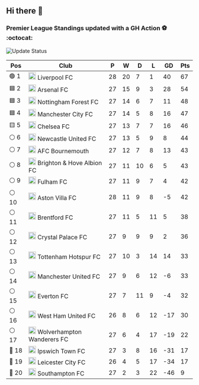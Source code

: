 ## Hi there 👋

<!--
**andregribeiro/andregribeiro** is a ✨ _special_ ✨ repository because its `README.md` (this file) appears on your GitHub profile.

Here are some ideas to get you started:

- 🔭 I’m currently working on ...
- 🌱 I’m currently learning ...
- 👯 I’m looking to collaborate on ...
- 🤔 I’m looking for help with ...
- 💬 Ask me about ...
- 📫 How to reach me: ...
- 😄 Pronouns: ...
- ⚡ Fun fact: ...
-->
### Premier League Standings updated with a GH Action ⚽ :octocat:
![Update Status](https://github.com/andregribeiro/andregribeiro/workflows/Update%20Premier%20League%20Standings/badge.svg)

<!-- STANDINGS:START -->
<div align="right">

| Pos |  Club  | P | W | D | L | GD | Pts |
|-----|------|----|---|---|---|----|----|
|  🟢 1 | <img src="https://crests.football-data.org/64.png" alt="Liverpool FC" width="20" height="20"> Liverpool FC | 28 | 20 | 7 | 1 | 40 | 67 |
|  🟦 2 | <img src="https://crests.football-data.org/57.png" alt="Arsenal FC" width="20" height="20"> Arsenal FC | 27 | 15 | 9 | 3 | 28 | 54 |
|  🟦 3 | <img src="https://crests.football-data.org/351.png" alt="Nottingham Forest FC" width="20" height="20"> Nottingham Forest FC | 27 | 14 | 6 | 7 | 11 | 48 |
|  🟦 4 | <img src="https://crests.football-data.org/65.png" alt="Manchester City FC" width="20" height="20"> Manchester City FC | 27 | 14 | 5 | 8 | 16 | 47 |
|  🟨 5 | <img src="https://crests.football-data.org/61.png" alt="Chelsea FC" width="20" height="20"> Chelsea FC | 27 | 13 | 7 | 7 | 16 | 46 |
|  ⚪ 6 | <img src="https://crests.football-data.org/67.png" alt="Newcastle United FC" width="20" height="20"> Newcastle United FC | 27 | 13 | 5 | 9 | 8 | 44 |
|  ⚪ 7 | <img src="https://crests.football-data.org/bournemouth.png" alt="AFC Bournemouth" width="20" height="20"> AFC Bournemouth | 27 | 12 | 7 | 8 | 13 | 43 |
|  ⚪ 8 | <img src="https://crests.football-data.org/397.png" alt="Brighton & Hove Albion FC" width="20" height="20"> Brighton & Hove Albion FC | 27 | 11 | 10 | 6 | 5 | 43 |
|  ⚪ 9 | <img src="https://crests.football-data.org/63.png" alt="Fulham FC" width="20" height="20"> Fulham FC | 27 | 11 | 9 | 7 | 4 | 42 |
|  ⚪ 10 | <img src="https://crests.football-data.org/58.png" alt="Aston Villa FC" width="20" height="20"> Aston Villa FC | 28 | 11 | 9 | 8 | -5 | 42 |
|  ⚪ 11 | <img src="https://crests.football-data.org/402.png" alt="Brentford FC" width="20" height="20"> Brentford FC | 27 | 11 | 5 | 11 | 5 | 38 |
|  ⚪ 12 | <img src="https://crests.football-data.org/354.png" alt="Crystal Palace FC" width="20" height="20"> Crystal Palace FC | 27 | 9 | 9 | 9 | 2 | 36 |
|  ⚪ 13 | <img src="https://crests.football-data.org/73.png" alt="Tottenham Hotspur FC" width="20" height="20"> Tottenham Hotspur FC | 27 | 10 | 3 | 14 | 14 | 33 |
|  ⚪ 14 | <img src="https://crests.football-data.org/66.png" alt="Manchester United FC" width="20" height="20"> Manchester United FC | 27 | 9 | 6 | 12 | -6 | 33 |
|  ⚪ 15 | <img src="https://crests.football-data.org/62.png" alt="Everton FC" width="20" height="20"> Everton FC | 27 | 7 | 11 | 9 | -4 | 32 |
|  ⚪ 16 | <img src="https://crests.football-data.org/563.png" alt="West Ham United FC" width="20" height="20"> West Ham United FC | 26 | 8 | 6 | 12 | -17 | 30 |
|  ⚪ 17 | <img src="https://crests.football-data.org/76.png" alt="Wolverhampton Wanderers FC" width="20" height="20"> Wolverhampton Wanderers FC | 27 | 6 | 4 | 17 | -19 | 22 |
|  🔴 18 | <img src="https://crests.football-data.org/349.png" alt="Ipswich Town FC" width="20" height="20"> Ipswich Town FC | 27 | 3 | 8 | 16 | -31 | 17 |
|  🔴 19 | <img src="https://crests.football-data.org/338.png" alt="Leicester City FC" width="20" height="20"> Leicester City FC | 26 | 4 | 5 | 17 | -34 | 17 |
|  🔴 20 | <img src="https://crests.football-data.org/340.png" alt="Southampton FC" width="20" height="20"> Southampton FC | 27 | 2 | 3 | 22 | -46 | 9 |

</div>
<!-- STANDINGS:END -->
